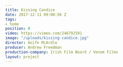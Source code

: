 ```yaml
---
title: Kissing Candice
date: 2017-12-11 09:00:56 Z
tags:
- home
position: 0
video: https://vimeo.com/246792591
image: "/uploads/kissing-candice.jpg"
director: Aoife McArdle
producer: Andrew Freedman
production-company: Irish Film Board / Venom Films
layout: project
---
```


